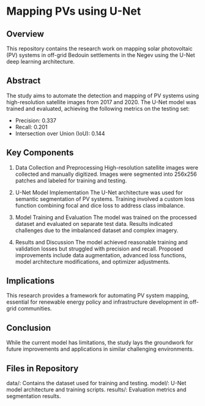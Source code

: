 # Mapping PVs using U-Net

## Overview
This repository contains the research work on mapping solar photovoltaic (PV) systems in off-grid Bedouin settlements in the Negev using the U-Net deep learning architecture.

## Abstract
The study aims to automate the detection and mapping of PV systems using high-resolution satellite images from 2017 and 2020. The U-Net model was trained and evaluated, achieving the following metrics on the testing set:

* Precision: 0.337
* Recall: 0.201
* Intersection over Union (IoU): 0.144

## Key Components
1. Data Collection and Preprocessing
High-resolution satellite images were collected and manually digitized.
Images were segmented into 256x256 patches and labeled for training and testing.

2. U-Net Model Implementation
The U-Net architecture was used for semantic segmentation of PV systems.
Training involved a custom loss function combining focal and dice loss to address class imbalance.

3. Model Training and Evaluation
The model was trained on the processed dataset and evaluated on separate test data.
Results indicated challenges due to the imbalanced dataset and complex imagery.

4. Results and Discussion
The model achieved reasonable training and validation losses but struggled with precision and recall.
Proposed improvements include data augmentation, advanced loss functions, model architecture modifications, and optimizer adjustments.

## Implications
This research provides a framework for automating PV system mapping, essential for renewable energy policy and infrastructure development in off-grid communities.

## Conclusion
While the current model has limitations, the study lays the groundwork for future improvements and applications in similar challenging environments.

## Files in Repository
data/: Contains the dataset used for training and testing.
model/: U-Net model architecture and training scripts.
results/: Evaluation metrics and segmentation results.

